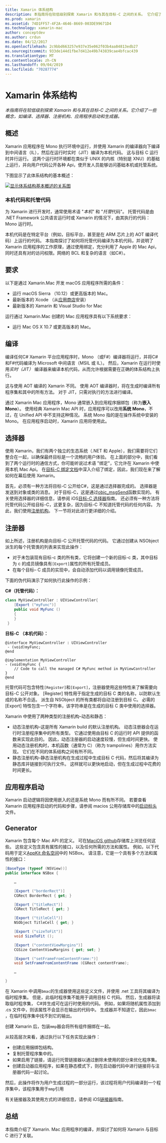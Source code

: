 ```yaml
---
title: Xamarin 体系结构
description: 本指南将在较低级别探索 Xamarin 和与其在目标-C 之间的关系。 它介绍了一些概念，如编译、选择器、注册机构、应用程序启动和生成器。
ms.prod: xamarin
ms.assetid: 74D1FF57-4F2A-4646-8669-003DE99671D4
ms.technology: xamarin-mac
author: conceptdev
ms.author: crdun
ms.date: 04/12/2017
ms.openlocfilehash: 2c9bbd663257e937e35e062f03b4aa84813edb27
ms.sourcegitcommit: 933de144d1fbe7d412e49b743839cae4bfcac439
ms.translationtype: MT
ms.contentlocale: zh-CN
ms.lasthandoff: 09/04/2019
ms.locfileid: "70287774"
---
```

# <a name="xamarinmac-architecture"></a>Xamarin 体系结构

_本指南将在较低级别探索 Xamarin 和与其在目标-C 之间的关系。它介绍了一些概念，如编译、选择器、注册机构、应用程序启动和生成器。_

## <a name="overview"></a>概述

Xamarin 应用程序在 Mono 执行环境中运行，并使用 Xamarin 的编译器向下编译到中间语言（IL），然后在运行时实时（JIT）编译为本机代码。 这与目标 C 运行时并行运行。 这两个运行时环境都在类似于 UNIX 的内核（特别是 XNU）的基础上运行，并向用户代码公开各种 Api，使开发人员能够访问基础本机或托管系统。

下图显示了此体系结构的基本概述：

[![显示体系结构基本概述的关系图](architecture-images/mac-arch.png "显示体系结构基本概述的关系图")](architecture-images/mac-arch-large.png#lightbox)

### <a name="native-and-managed-code"></a>本机代码和托管代码

为 Xamarin 进行开发时，通常使用术语 "*本机*" 和 "*托管*代码"。 托管代码是由 .NET Framework 公共语言运行时或 Xamarin 的情况下，由其执行的代码： Mono 运行时。

本机代码是在特定平台（例如，目标平台，甚至是在 ARM 芯片上的 AOT 编译代码）上运行的代码。 本指南探讨了如何将托管代码编译为本机代码，并说明了 Xamarin 应用程序的工作原理，通过使用绑定，充分利用了 Apple 的 Mac Api，同时还具有对的访问权限。网络的 BCL 和复杂的语言（如C#）。

## <a name="requirements"></a>要求

以下是通过 Xamarin.Mac 开发 macOS 应用程序所需的条件：

- 运行 macOS Sierra （10.12）或更高版本的 Mac。
- 最新版本的 Xcode （从[应用商店](https://itunes.apple.com/us/app/xcode/id497799835?mt=12)安装）
- 最新版本的 Xamarin 和 Visual Studio for Mac

运行通过 Xamarin.Mac 创建的 Mac 应用程序具有以下系统要求：

- 运行 Mac OS X 10.7 或更高版本的 Mac。

## <a name="compilation"></a>编译

编译任何C# Xamarin 平台应用程序时，Mono （或F#）编译器将运行，并将C#和F#代码编译为 Microsoft 中间语言（MSIL 或 IL）。 然后，Xamarin 在运行时使用*实时（JIT）* 编译器来编译本机代码，从而允许根据需要在正确的体系结构上执行。

这与使用 AOT 编译的 Xamarin 不同。 使用 AOT 编译器时，将在生成时编译所有程序集和其中的所有方法。 对于 JIT，只需对执行的方法进行编译。

通过 Xamarin Mac 应用程序，Mono 通常嵌入到应用程序捆绑包（称为**嵌入 Mono**）。 使用经典 Xamarin Mac API 时，应用程序可以改用**系统 Mono**，不过，在 Unified API 中不支持这种情况。 系统 Mono 指的是在操作系统中安装的 Mono。 在应用程序启动时，Xamarin 应用将使用此。

## <a name="selectors"></a>选择器

使用 Xamarin，我们有两个独立的生态系统（.NET 和 Apple），我们需要将它们整合在一起，以确保最终目标是一个流畅的用户体验。 在上面的部分中，我们看到了两个运行时的通信方式，你可能听说过术语 "绑定"，它允许在 Xamarin 中使用本机 Mac Api。 在[目标-C 绑定文档](~/mac/platform/binding.md)中深入介绍了绑定，因此，我们现在来了解如何在幕后使用 Xamarin。

首先，必须有一种方法将目标-C 公开给C#，这是通过选择器完成的。 选择器是发送到对象或类的消息。 对于目标-C，这是通过[objc_msgSend](https://developer.apple.com/library/mac/documentation/Cocoa/Reference/ObjCRuntimeRef/index.html)函数实现的。 有关使用选择器的详细信息，请参阅 iOS[目标-C 选择器](~/ios/internals/objective-c-selectors.md)指南。 还必须有一种方法将托管代码公开给目标-C，这更复杂，因为目标-C 不知道托管代码的任何内容。 为此，我们使用[注册机构](~/mac/internals/registrar.md)。 下一节将对此进行更详细的介绍。

## <a name="registrar"></a>注册器

如上所述，注册机构是向目标-C 公开托管代码的代码。 它通过创建从 NSObject 派生的每个托管类的列表来实现此操作：

- 对于未包装现有目标-c 类的所有类，它将创建一个新的目标-c 类，其中目标为 c 的成员镜像具有`[Export]`属性的所有托管成员。
- 在每个目标– C 成员的实现中，会自动添加代码以调用镜像托管成员。

下面的伪代码演示了如何执行此操作的示例：

**C#（托管代码）：**

```csharp
class MyViewController : UIViewController{
    [Export ("myFunc")]
    public void MyFunc ()
    {
    }
 }
 ```

**目标-C （本机代码）：**

```objc
@interface MyViewController : UIViewController
 - (void)myFunc;
@end 

@implementation MyViewController
- (void)myFunc {
    // Code to call the managed C# MyFunc method in MyViewController
}
@end
```

托管代码可包含特性`[Register]`和`[Export]`，注册器使用这些特性来了解需要向目标-C 公开对象。 [Register] 特性用于指定生成的目标 C 类的名称，以防默认生成的名称不合适。 派生自 NSObject 的所有类都将自动注册到目标 C。 必需的 [Export] 特性包含一个字符串，该字符串是在生成的目标 C 类中使用的选择器。

Xamarin 中使用了两种类型的注册机构–动态和静态：

- 动态注册机构–这是所有 Xamarin build 的默认注册机构。 动态注册器会在运行时注册程序集中的所有类型。 它通过使用由目标 C 的运行时 API 提供的函数来实现此目的。 因此，动态注册器的启动速度较慢，但生成时间更快。 使用动态注册机构时，本机函数（通常为 C）（称为 trampolines）用作方法实现。 它们在不同的体系结构之间有所不同。
- 静态注册机构–静态注册机构在生成过程中生成目标 C 代码，然后将其编译为静态库并链接到可执行文件。 这样就可以更快地启动，但在生成过程中花费的时间更长。

## <a name="application-launch"></a>应用程序启动

Xamarin 启动逻辑将因使用嵌入的还是系统 Mono 而有所不同。 若要查看 Xamarin 应用程序启动的代码和步骤，请参阅 macios 公用存储库中的[启动标头](https://github.com/xamarin/xamarin-macios/blob/master/runtime/xamarin/launch.h)文件。

## <a name="generator"></a>Generator

Xamarin 包含每个 Mac API 的定义。 可在[MaciOS github](https://github.com/xamarin/xamarin-macios/tree/master/src)存储库上浏览任何这些。 这些定义包含具有属性的接口，以及任何所需的方法和属性。 例如，以下代码用于定义[AppKit 命名空间](https://github.com/xamarin/xamarin-macios/blob/master/src/appkit.cs#L1465-L1526)中的 NSBox。 请注意，它是一个具有多个方法和属性的接口：

```csharp
[BaseType (typeof (NSView))]
public interface NSBox {

    …

    [Export ("borderRect")]
    CGRect BorderRect { get; }

    [Export ("titleRect")]
    CGRect TitleRect { get; }

    [Export ("titleCell")]
    NSObject TitleCell { get; }

    [Export ("sizeToFit")]
    void SizeToFit ();

    [Export ("contentViewMargins")]
    CGSize ContentViewMargins { get; set; }

    [Export ("setFrameFromContentFrame:")]
    void SetFrameFromContentFrame (CGRect contentFrame);

    …

}
```

在 Xamarin 中调用`bmac`的生成器使用这些定义文件，并使用 .net 工具将其编译为临时程序集。 但是，此临时程序集不能用于调用目标 C 代码。 然后，生成器将读取临时程序集， C#并生成可在运行时使用的代码。 例如，如果将随机属性添加到 .cs 文件中，则该属性不会显示在输出的代码中。 生成器并不知道它，因此`bmac` ，在临时程序集中找不到它的输出。

创建 Xamarin 后，包装`mmp`器会将所有组件捆绑在一起。

从较高层次来看，通过执行以下任务实现此操作：

- 创建应用捆绑包结构。
- 复制托管程序集中的。
- 如果启用了链接，请运行托管链接器以通过删除未使用的部分来优化程序集。
- 创建启动器应用程序，如果在静态模式下，则在启动器代码中进行链接将与注册器代码一起讨论。

然后，此操作将作为用户生成过程的一部分运行，该过程将用户代码编译到一个程序集中，该程序集用于`mmp`引用

有关链接器及其使用方式的详细信息，请参阅 iOS[链接器](~/ios/deploy-test/linker.md)指南。

## <a name="summary"></a>总结

本指南介绍了 Xamarin. Mac 应用程序的编译，并探讨了如何将 Xamarin 与目标 C 进行了关联。
